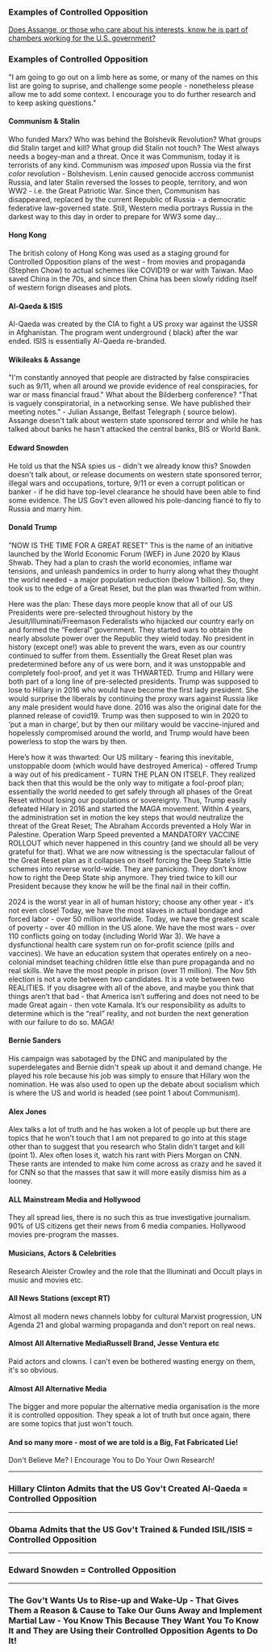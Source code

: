 ### Examples of Controlled Opposition

[Does Assange, or those who care about his interests, know he is part of chambers working for the U.S. government?](https://off-guardian.org/2019/11/08/assange-lawyers-links-to-us-govt-bill-browder-raises-questions/)

### Examples of Controlled Opposition

"I am going to go out on a limb here as some, or many of the names on this list are going to suprise, and challenge some
people - nonetheless please allow me to add some context. I encourage you to do further research and to keep asking
questions."

#### Communism & Stalin

Who funded Marx? Who was behind the Bolshevik Revolution? What groups did Stalin target and kill? What group did Stalin
not touch? The West always needs a bogey-man and a threat. Once it was Communism, today it is terrorists of any kind.
Communism was *imposed* upon Russia via the first *color* revolution - Bolshevism. Lenin caused genocide accross communist
Russia, and later Stalin reversed the losses to people, territory, and won WW2 - i.e. the Great Patriotic War. Since then, 
Communism has disappeared, replaced by the current Republic of Russia - a democratic federative law-governed state. Still,
Western media portrays Russia in the darkest way to this day in order to prepare for WW3 some day...

#### Hong Kong
The british colony of Hong Kong was used as a staging ground for Controlled Opposition plans of the west - from movies and
propaganda (Stephen Chow) to actual schemes like COVID19 or war with Taiwan. Mao saved China in the 70s, and since then 
China has been slowly ridding itself of western forign diseases and plots. 

#### Al-Qaeda & ISIS

Al-Qaeda was created by the CIA to fight a US proxy war against the USSR in Afghanistan. The program went underground (
black) after the war ended. ISIS is essentially Al-Qaeda re-branded.

#### Wikileaks & Assange

"I'm constantly annoyed that people are distracted by false conspiracies such as 9/11, when all around we provide
evidence of real conspiracies, for war or mass financial fraud." What about the Bilderberg conference? "That is vaguely
conspiratorial, in a networking sense. We have published their meeting notes." - Julian Assange, Belfast Telegraph (
source below). Assange doesn't talk about western state sponsored terror and while he has talked about banks he hasn't
attacked the central banks, BIS or World Bank.

#### Edward Snowden

He told us that the NSA spies us - didn't we already know this? Snowden doesn't talk about, or release documents on
western state sponsored terror, illegal wars and occupations, torture, 9/11 or even a corrupt politican or banker - if
he did have top-level clearance he should have been able to find some evidence. The US Gov't even allowed his
pole-dancing fiancé to fly to Russia and marry him.

#### Donald Trump

”NOW IS THE TIME FOR A GREAT RESET”
This is the name of an initiative launched by the World Economic Forum (WEF) in June 2020 by Klaus Shwab. They had a
plan to crash the world economies, inflame war tensions, and unleash pandemics in order to hurry along what they thought
the world needed - a major population reduction (below 1 billion). So, they took us to the edge of a Great Reset, but
the plan was thwarted from within.

Here was the plan: These days more people know that all of our US Presidents were pre-selected throughout history by the
Jesuit/Illuminati/Freemason Federalists who hijacked our country early on and formed the “Federal” government. They
started wars to obtain the nearly absolute power over the Republic they wield today. No president in history (except
one!) was able to prevent the wars, even as our country continued to suffer from them. Essentially the Great Reset plan
was predetermined before any of us were born, and it was unstoppable and completely fool-proof, and yet it was THWARTED.
Trump and Hillary were both part of a long line of pre-selected presidents. Trump was supposed to lose to Hillary in
2016 who would have become the first lady president. She would surprise the liberals by continuing the proxy wars
against Russia like any male president would have done. 2016 was also the original date for the planned release of
covid19. Trump was then supposed to win in 2020 to ‘put a man in charge’, but by then our military would be
vaccine-injured and hopelessly compromised around the world, and Trump would have been powerless to stop the wars by
then.

Here’s how it was thwarted: Our US military - fearing this inevitable, unstoppable doom (which would have destroyed
America) - offered Trump a way out of his predicament - TURN THE PLAN ON ITSELF. They realized back then that this would
be the only way to mitigate a fool-proof plan; essentially the world needed to get safely through all phases of the
Great Reset without losing our populations or sovereignty. Thus, Trump easily defeated Hilary in 2016 and started the
MAGA movement. Within 4 years, the administration set in motion the key steps that would neutralize the threat of the
Great Reset; The Abraham Accords prevented a Holy War in Palestine. Operation Warp Speed prevented a MANDATORY VACCINE
ROLLOUT which never happened in this country (and we should all be very grateful for that). What we are now witnessing
is the spectacular fallout of the Great Reset plan as it collapses on itself forcing the Deep State’s little schemes
into reverse world-wide. They are panicking. They don’t know how to right the Deep State ship anymore. They tried twice
to kill our President because they know he will be the final nail in their coffin.

2024 is the worst year in all of human history; choose any other year - it’s not even close! Today, we have the most
slaves in actual bondage and forced labor - over 50 million worldwide. Today, we have the greatest scale of poverty -
over 40 million in the US alone. We have the most wars - over 110 conflicts going on today (including World War 3). We
have a dysfunctional health care system run on for-profit science (pills and vaccines). We have an education system that
operates entirely on a neo-colonial mindset teaching children little else than pure propaganda and no real skills. We
have the most people in prison (over 11 million). The Nov 5th election is not a vote between two candidates. It is a
vote between two REALITIES. If you disagree with all of the above, and maybe you think that things aren’t that bad -
that America isn’t suffering and does not need to be made Great again - then vote Kamala. It’s our responsibility as
adults to determine which is the “real” reality, and not burden the next generation with our failure to do so. MAGA!

#### Bernie Sanders

His campaign was sabotaged by the DNC and manipulated by the superdelegates and Bernie didn't speak up about it and
demand change. He played his role because his job was simply to ensure that Hillary won the nomination. He was also used
to open up the debate about socialism which is where the US and world is headed (see point 1 about Communism).

#### Alex Jones

Alex talks a lot of truth and he has woken a lot of people up but there are topics that he won't touch that I am not
prepared to go into at this stage other than to suggest that you research who Stalin didn't target and kill (point 1).
Alex often loses it, watch his rant with Piers Morgan on CNN. These rants are intended to make him come across as crazy
and he saved it for CNN so that the masses that saw it will more easily dismiss him as a looney.

#### ALL Mainstream Media and Hollywood

They all spread lies, there is no such this as true investigative journalism. 90% of US citizens get their news from 6
media companies. Hollywood movies pre-program the masses.

#### Musicians, Actors & Celebrities

Research Aleister Crowley and the role that the Illuminati and Occult plays in music and movies etc.

#### All News Stations (except RT)

Almost all modern news channels lobby for cultural Marxist progression, UN Agenda 21 and global warming propaganda and 
don't report on real news.

#### Almost All Alternative MediaRussell Brand, Jesse Ventura etc

Paid actors and clowns. I can't even be bothered wasting energy on them, it's so obvious.

#### Almost All Alternative Media

The bigger and more popular the alternative media organisation is the more it is controlled opposition. They speak a lot
of truth but once again, there are some topics that just won't touch.

#### And so many more - most of we are told is a **Big, Fat Fabricated Lie!**

Don't Believe Me? I Encourage You to Do Your Own Research!

----------------------------------------------------------

### Hillary Clinton Admits that the US Gov't Created Al-Qaeda = Controlled Opposition

* * *

### Obama Admits that the US Gov't Trained & Funded ISIL/ISIS = Controlled Opposition

* * *

### Edward Snowden = Controlled Opposition

* * *

### The Gov't Wants Us to Rise-up and Wake-Up - That Gives Them a Reason & Cause to Take Our Guns Away and Implement Martial Law - You Know This Because They Want You To Know It and They are Using their Controlled Opposition Agents to Do It!
